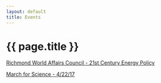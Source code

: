 ```yaml
---
layout: default
title: Events
---
```

#	{{ page.title }}

[Richmond World Affairs Council - 21st Century Energy Policy](http://www.richmondworldaffairs.org/our-events/)

[March for Science - 4/22/17](https://www.marchforscience.com "March for Science") 

